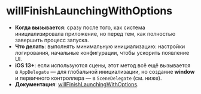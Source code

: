 # willFinishLaunchingWithOptions

- **Когда вызывается**: сразу после того, как система инициализировала приложение, но перед тем, как полностью завершить процесс запуска.
- **Что делать**: выполнять минимальную инициализацию: настройки логирования, начальные конфигурации, чтобы ускорить появление UI.
- **iOS 13+**: если используются сцены, этот метод всё ещё вызывается в `AppDelegate` — для глобальной инициализации, но создание **window** и первичного контроллера — в `SceneDelegate` (см. ниже).
- **Документация**: [willFinishLaunchingWithOptions](https://developer.apple.com/documentation/uikit/uiapplicationdelegate/application(_:willfinishlaunchingwithoptions:)/).